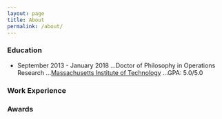 ```yaml
---
layout: page
title: About
permalink: /about/
---
```


### Education

* September 2013 - January 2018
...Doctor of Philosophy in Operations Research
...[Massachusetts Institute of Technology](http://www.mit.edu/~orc/)
...GPA: 5.0/5.0

### Work Experience

### Awards